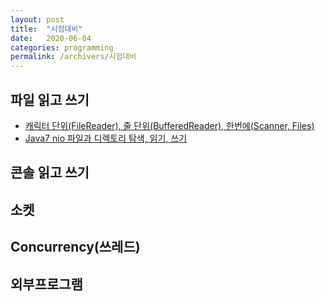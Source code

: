 ```yaml
---
layout: post
title:  "시험대비"
date:   2020-06-04
categories: programming
permalink: /archivers/시험대비
---
```


## 파일 읽고 쓰기
- [캐릭터 단위(FileReader), 줄 단위(BufferedReader), 한번에(Scanner, Files)](https://jeong-pro.tistory.com/69)
- [Java7 nio 파일과 디렉토리 탐색, 읽기, 쓰기](http://blog.naver.com/PostView.nhn?blogId=minis24&logNo=220686733911&parentCategoryNo=&categoryNo=82&viewDate=&isShowPopularPosts=false&from=postView)

## 콘솔 읽고 쓰기

## 소켓

## Concurrency(쓰레드)

## 외부프로그램
